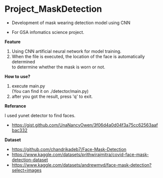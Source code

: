# Project_MaskDetection <br>
* Development of mask wearing detection model using CNN <br>

* For GSA infomatics science project. <br>

**Feature**

1. Using CNN artificial neural network for model training. <br>
2. When the file is executed, the location of the face is automatically determined<br>
to determine whether the mask is worn or not.

**How to use?**

1. execute main.py <br>
(You can find it on ./detector/main.py) 
2. after you got the result, press 'q' to exit. <br>

**Referance**

I used yunet detector to find faces. <br>
* https://gist.github.com/UnaNancyOwen/3f06d4a0d04f3a75cc62563aafbac332

**Dataset** 

* https://github.com/chandrikadeb7/Face-Mask-Detection
* https://www.kaggle.com/datasets/prithwirajmitra/covid-face-mask-detection-dataset
* https://www.kaggle.com/datasets/andrewmvd/face-mask-detection?select=images
